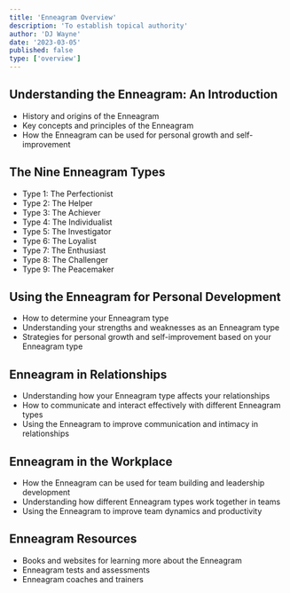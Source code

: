 ```yaml
---
title: 'Enneagram Overview'
description: 'To establish topical authority'
author: 'DJ Wayne'
date: '2023-03-05'
published: false
type: ['overview']
---
```


## Understanding the Enneagram: An Introduction

- History and origins of the Enneagram
- Key concepts and principles of the Enneagram
- How the Enneagram can be used for personal growth and self-improvement

## The Nine Enneagram Types

- Type 1: The Perfectionist
- Type 2: The Helper
- Type 3: The Achiever
- Type 4: The Individualist
- Type 5: The Investigator
- Type 6: The Loyalist
- Type 7: The Enthusiast
- Type 8: The Challenger
- Type 9: The Peacemaker

## Using the Enneagram for Personal Development

- How to determine your Enneagram type
- Understanding your strengths and weaknesses as an Enneagram type
- Strategies for personal growth and self-improvement based on your Enneagram type

## Enneagram in Relationships

- Understanding how your Enneagram type affects your relationships
- How to communicate and interact effectively with different Enneagram types
- Using the Enneagram to improve communication and intimacy in relationships

## Enneagram in the Workplace

- How the Enneagram can be used for team building and leadership development
- Understanding how different Enneagram types work together in teams
- Using the Enneagram to improve team dynamics and productivity

## Enneagram Resources

- Books and websites for learning more about the Enneagram
- Enneagram tests and assessments
- Enneagram coaches and trainers

